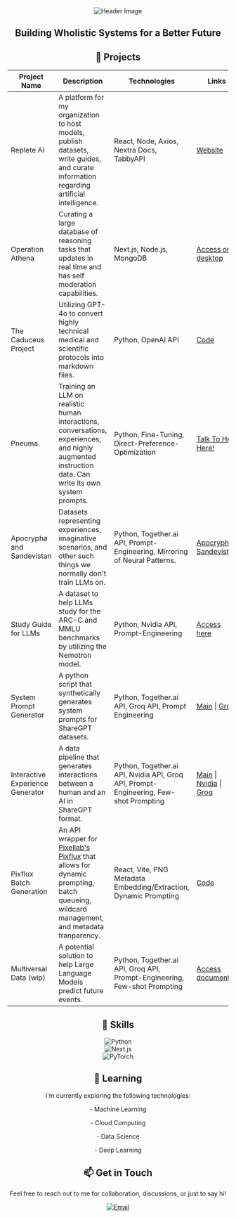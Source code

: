 <div align="center">
  <img src="https://github.com/Kquant03/Kquant03/assets/155934148/9d5ebea6-5dc7-48d1-a50c-a1310f37b379" alt="Header Image">

  <h2>Building Wholistic Systems for a Better Future</h2>

  <h2>🚀 Projects</h2>
  
| Project Name | Description | Technologies | Links |
|--------------|-------------|--------------|-------|
| Replete AI | A platform for my organization to host models, publish datasets, write guides, and curate information regarding artificial intelligence. | React, Node, Axios, Nextra Docs, TabbyAPI | [Website](https://repleteai.com/) |
| Operation Athena | Curating a large database of reasoning tasks that updates in real time and has self moderation capabilities. | Next.js, Node.js, MongoDB | [Access on desktop](https://operation-athena.repleteai.com/) |
| The Caduceus Project | Utilizing GPT-4o to convert highly technical medical and scientific protocols into markdown files. | Python, OpenAI API | [Code](https://github.com/Kquant03/caduceus) | [Dataset](https://huggingface.co/datasets/Kquant03/Caduceus-Dataset) |
| Pneuma | Training an LLM on realistic human interactions, conversations, experiences, and highly augmented instruction data. Can write its own system prompts. | Python, Fine-Tuning, Direct-Preference-Optimization | [Talk To Her Here!](https://www.repleteai.com/pneuma) |
| Apocrypha and Sandevistan | Datasets representing experiences, imaginative scenarios, and other such things we normally don't train LLMs on. | Python, Together.ai API, Prompt-Engineering, Mirroring of Neural Patterns. | [Apocrypha](https://huggingface.co/datasets/Replete-AI/Apocrypha)  [Sandevistan](https://huggingface.co/datasets/Replete-AI/Sandevistan) |
| Study Guide for LLMs | A dataset to help LLMs study for the ARC-C and MMLU benchmarks by utilizing the Nemotron model. | Python, Nvidia API, Prompt-Engineering | [Access here](https://huggingface.co/datasets/Kquant03/Nemotron-Study-Guide) |
| System Prompt Generator | A python script that synthetically generates system prompts for ShareGPT datasets. | Python, Together.ai API, Groq API, Prompt Engineering | [Main](https://github.com/Replete-AI/System-Prompt-Generator) \| [Groq](https://github.com/Replete-AI/System-Prompt-Generator/tree/groq) |
| Interactive Experience Generator | A data pipeline that generates interactions between a human and an AI in ShareGPT format. | Python, Together.ai API, Nvidia API, Groq API, Prompt-Engineering, Few-shot Prompting | [Main](https://github.com/Replete-AI/Interactive-Experience-Generator) \| [Nvidia](https://github.com/Replete-AI/Interactive-Experience-Generator/tree/nvidia) \| [Groq](https://github.com/Replete-AI/Interactive-Experience-Generator/tree/groq) |
| Pixflux Batch Generation | An API wrapper for [Pixellab's Pixflux](https://api.pixellab.ai/v1/docs#tag/generate-image/POST/generate-image-pixflux) that allows for dynamic prompting, batch queueing, wildcard management, and metadata tranparency. | React, Vite, PNG Metadata Embedding/Extraction, Dynamic Prompting | [Code](https://github.com/Kquant03/pixflux-batch-generation) |
| Multiversal Data (wip) | A potential solution to help Large Language Models predict future events. | Python, Together.ai API, Groq API, Prompt-Engineering, Few-shot Prompting | [Access document](https://docs.google.com/document/d/15i8nZSVJju73kHg7vkRbAw6LOknt9ORoqzdOrZu6UX4/edit?usp=sharing) |
  
  <h2>💼 Skills</h2>

<p>
  <img src="https://img.shields.io/badge/Python-3776AB?style=flat-square&logo=python&logoColor=white" alt="Python"><br>
  <img src="https://img.shields.io/badge/Next.js-000000?style=flat-square&logo=next.js&logoColor=white" alt="Next.js"><br>
  <img src="https://img.shields.io/badge/PyTorch-EE4C2C?style=flat-square&logo=pytorch&logoColor=white" alt="PyTorch">
</p>
  
  <h2>🌱 Learning</h2>
  
  <p>I'm currently exploring the following technologies:</p>
  
   <p>- Machine Learning</p>
   <p>- Cloud Computing</p>
   <p>- Data Science</p>
   <p>- Deep Learning</p>
  
  <h2>📫 Get in Touch</h2>
  
  <p>Feel free to reach out to me for collaboration, discussions, or just to say hi!</p>
  
  <a href="mailto:kquant@repleteai.com">
    <img src="https://img.shields.io/badge/Email-D14836?style=flat-square&logo=gmail&logoColor=white" alt="Email">
  </a>
</div>

